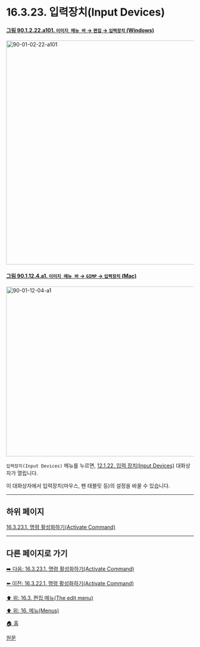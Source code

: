# 16.3.23. 입력장치(Input Devices)

<a id="90-01-02-22-a101"></a>

#### [그림 90.1.2.22.a101. `이미지 메뉴 바` → `편집` → `입력장치` (Windows)](./90-01-02-22-input_devices.md#90-01-02-22-a101)
<img width="980" height="601" alt="90-01-02-22-a101" src="https://github.com/user-attachments/assets/dc9b45e9-1815-4577-b163-1b24402d17e6" />

<a id="90-01-12-04-a1"></a>

#### [그림 90.1.12.4.a1. `이미지 메뉴 바` → `GIMP` → `입력장치` (Mac)](./90-01-12-04-input_devices.md#90-01-12-04-a1)
<img width="876" height="456" alt="90-01-12-04-a1" src="https://github.com/user-attachments/assets/6ac413e1-1a9b-47b4-9356-fd17574f9ada" />

`입력장치(Input Devices)` 메뉴를 누르면, [12.1.22. 입력 장치(Input Devices)](./12-01-22-input-devices.md) 대화상자가 열립니다.

이 대화상자에서 입력장치(마우스, 펜 태블릿 등)의 설정을 바꿀 수 있습니다.

***

## 하위 페이지

[16.3.23.1. 명령 활성화하기(Activate Command)](./16-03-23-01-activate_command.md)

***

## 다른 페이지로 가기

[➡️ 다음: 16.3.23.1. 명령 활성화하기(Activate Command)](./16-03-23-01-activate_command.md)

[⬅️ 이전: 16.3.22.1. 명령 활성화하기(Activate Command)](./16-03-22-01-activate_command.md)

[⬆️ 위: 16.3. 편집 메뉴(The edit menu)](./16-03-00-the-edit-menu.md)

[⬆️ 위: 16. 메뉴(Menus)](./16-00-menus.md)

[🏠 홈](./00-home.md)

[원문](https://docs.gimp.org/2.10/ko/gimp-edit-input-devices.html)